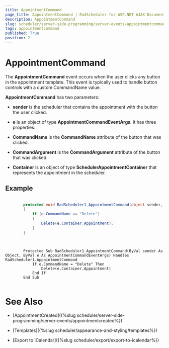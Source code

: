 ```yaml
---
title: AppointmentCommand
page_title: AppointmentCommand | RadScheduler for ASP.NET AJAX Documentation
description: AppointmentCommand
slug: scheduler/server-side-programming/server-events/appointmentcommand
tags: appointmentcommand
published: True
position: 2
---
```


# AppointmentCommand



The **AppointmentCommand** event occurs when the user clicks any button in the appointment template. This event is typically used to handle button controls with a custom CommandName value.

**AppointmentCommand** has two parameters:

* **sender** is the scheduler that contains the appointment with the button the user clicked.

* **e** is an object of type **AppointmentCommandEventArgs**. It has three properties:

* **CommandName** is the **CommandName** attribute of the button that was clicked.

* **CommandArgument** is the **CommandArgument** attribute of the button that was clicked.

* **Container** is an object of type **SchedulerAppointmentContainer** that represents the appointment in the scheduler.

## Example





````C#
	
	    protected void RadScheduler1_AppointmentCommand(object sender, AppointmentCommandEventArgs e)
	    {
	        if (e.CommandName == "Delete")
	        {
	            Delete(e.Container.Appointment);
	        }
	    }
	
````
````VB.NET
	
	    Protected Sub RadScheduler1_AppointmentCommand(ByVal sender As Object, ByVal e As AppointmentCommandEventArgs) Handles RadScheduler1.AppointmentCommand
	        If e.CommandName = "Delete" Then
	            Delete(e.Container.Appointment)
	        End If
	    End Sub
	
````


# See Also

 * [AppointmentCreated]({%slug scheduler/server-side-programming/server-events/appointmentcreated%})

 * [Templates]({%slug scheduler/appearance-and-styling/templates%})

 * [Export to ICalendar]({%slug scheduler/export/export-to-icalendar%})

